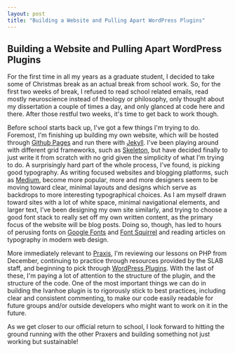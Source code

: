 ```yaml
---
layout: post
title: "Building a Website and Pulling Apart WordPress Plugins"
---
```


## Building a Website and Pulling Apart WordPress Plugins

For the first time in all my years as a graduate student, I decided to take some of Christmas break as an actual break from school work. So, for the first two weeks of break, I refused to read school related emails, read mostly neuroscience instead of theology or philosophy, only thought about my dissertation a couple of times a day, and only glanced at code here and there. After those restful two weeks, it's time to get back to work though. 

Before school starts back up, I've got a few things I'm trying to do. Foremost, I'm finishing up building my own website, which will be hosted through [Github Pages][1] and run there with [Jekyll][2]. I've been playing around with different grid frameworks, such as [Skeleton][3], but have decided finally to just write it from scratch with no grid given the simplicity of what I'm trying to do. A surprisingly hard part of the whole process, I've found, is picking good typography. As writing focused websites and blogging platforms, such as [Medium][4], become more popular, more and more designers seem to be moving toward clear, minimal layouts and designs which serve as backdrops to more interesting typographical choices. As I am myself drawn toward sites with a lot of white space, minimal navigational elements, and larger text, I've been designing my own site similarly, and trying to choose a good font stack to really set off my own written content, as the primary focus of the website will be blog posts. Doing so, though, has led to hours of perusing fonts on [Google Fonts][5] and [Font Squirrel][6] and reading articles on typography in modern web design. 

More immediately relevant to [Praxis][7], I'm reviewing our lessons on PHP from December, continuing to practice through resources provided by the SLAB staff, and beginning to pick through [WordPress Plugins][8]. With the last of these, I'm paying a lot of attention to the structure of the plugin, and the structure of the code. One of the most important things we can do in building the Ivanhoe plugin is to rigorously stick to best practices, including clear and consistent commenting, to make our code easily readable for future groups and/or outside developers who might want to work on it in the future. 

As we get closer to our official return to school, I look forward to hitting the ground running with the other Praxers and building something not just working but sustainable!

[1]:	http://pages.github.com/
[2]:	http://jekyllrb.com/
[3]:	http://www.getskeleton.com/
[4]:	https://medium.com/
[5]:	http://www.google.com/fonts
[6]:	http://www.fontsquirrel.com/
[7]:	http://praxis.scholarslab.org/
[8]:	http://wordpress.org/plugins/